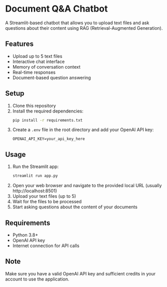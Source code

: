 # Document Q&A Chatbot

A Streamlit-based chatbot that allows you to upload text files and ask questions about their content using RAG (Retrieval-Augmented Generation).

## Features

- Upload up to 5 text files
- Interactive chat interface
- Memory of conversation context
- Real-time responses
- Document-based question answering

## Setup

1. Clone this repository
2. Install the required dependencies:
   ```bash
   pip install -r requirements.txt
   ```
3. Create a `.env` file in the root directory and add your OpenAI API key:
   ```
   OPENAI_API_KEY=your_api_key_here
   ```

## Usage

1. Run the Streamlit app:
   ```bash
   streamlit run app.py
   ```
2. Open your web browser and navigate to the provided local URL (usually http://localhost:8501)
3. Upload your text files (up to 5)
4. Wait for the files to be processed
5. Start asking questions about the content of your documents

## Requirements

- Python 3.8+
- OpenAI API key
- Internet connection for API calls

## Note

Make sure you have a valid OpenAI API key and sufficient credits in your account to use the application. 
